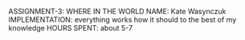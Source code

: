 ASSIGNMENT-3: WHERE IN THE WORLD
NAME: Kate Wasynczuk
IMPLEMENTATION: everything works how it should to the best of my knowledge
HOURS SPENT: about 5-7
